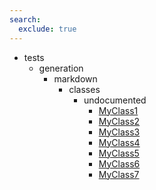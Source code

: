 ```yaml
---
search:
  exclude: true
---
```


[//]: # (DO NOT EDIT THIS FILE DIRECTLY. Instead, edit the corresponding stub file and execute `npm run docs:api`.)

- tests
    - generation
        - markdown
            - classes
                - undocumented
                    - [MyClass1](tests/generation/markdown/classes/undocumented/MyClass1.md)
                    - [MyClass2](tests/generation/markdown/classes/undocumented/MyClass2.md)
                    - [MyClass3](tests/generation/markdown/classes/undocumented/MyClass3.md)
                    - [MyClass4](tests/generation/markdown/classes/undocumented/MyClass4.md)
                    - [MyClass5](tests/generation/markdown/classes/undocumented/MyClass5.md)
                    - [MyClass6](tests/generation/markdown/classes/undocumented/MyClass6.md)
                    - [MyClass7](tests/generation/markdown/classes/undocumented/MyClass7.md)
